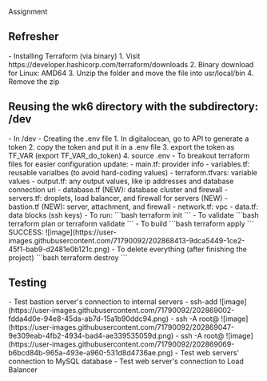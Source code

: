 Assignment

<h2>Refresher</h2>
- Installing Terraform (via binary)
  1. Visit https://developer.hashicorp.com/terraform/downloads
  2. Binary download for Linux: AMD64 
  3. Unzip the folder and move the file into usr/local/bin
  4. Remove the zip
  
<h2>Reusing the wk6 directory with the subdirectory: /dev</h2>
  - In /dev
    - Creating the .env file
        1. In digitalocean, go to API to generate a token
        2. copy the token and put it in a .env file
        3. export the token as TF_VAR (export TF_VAR_do_token)
        4. source .env
    - To breakout terraform files for easier configuration update: 
      - main.tf: provider info
      - variables.tf: reusable varialbes (to avoid hard-coding values)
      - terraform.tfvars: variable values
      - output.tf: any output values, like ip addresses and database connection uri
      - database.tf (NEW): database cluster and firewall
      - servers.tf: droplets, load balancer, and firewall for servers (NEW)
      - bastion.tf (NEW): server, attachment, and firewall
      - network.tf: vpc
      - data.tf: data blocks (ssh keys)   
    - To run: 
      ```bash
      terraform init
      ```
    - To validate
      ```bash
      terraform plan or terraform validate
      ``` 
    - To build
      ```bash
      terraform apply
      ``` 
      SUCCESS:
      ![image](https://user-images.githubusercontent.com/71790092/202868413-9dca5449-1ce2-45f1-bab9-d2481e0b121c.png)
    - To delete everything (after finishing the project)
      ```bash
      terraform destroy
      ``` 
 <h2>Testing</h2>
  - Test bastion server's connection to internal servers
    - ssh-add <path to private key>
    ![image](https://user-images.githubusercontent.com/71790092/202869002-fdda4d0e-94e8-45da-ab7d-15a1b90ddc94.png)
    - ssh -A root@<public IP of bastion server>
    ![image](https://user-images.githubusercontent.com/71790092/202869047-9e309eab-4fb2-4934-bad4-ae339535059d.png)
    - ssh -A root@<internal IP of web server 1>
    ![image](https://user-images.githubusercontent.com/71790092/202869069-b6bcd84b-965a-493e-a960-531d8d4736ae.png)
  - Test web servers' connection to MySQL database
  - Test web server's connection to Load Balancer

